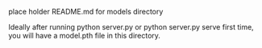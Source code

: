 place holder README.md for models directory

Ideally after running python server.py or python server.py serve first time, you will have a model.pth file in this directory. 
